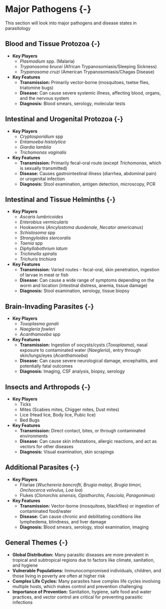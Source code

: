 # Major Pathogens {-}

This section will look into major pathogens and disease states in parasitology

##  **Blood and Tissue Protozoa** {-}

*   **Key Players**
    *   *Plasmodium* spp. (Malaria)
    *   *Trypanosoma brucei* (African Trypanosomiasis/Sleeping Sickness)
    *   *Trypanosoma cruzi* (American Trypanosomiasis/Chagas Disease)
*   **Key Features**
    *   **Transmission:** Primarily vector-borne (mosquitoes, tsetse flies, triatomine bugs)
    *   **Disease:** Can cause severe systemic illness, affecting blood, organs, and the nervous system
    *   **Diagnosis:** Blood smears, serology, molecular tests

##  **Intestinal and Urogenital Protozoa** {-}

*   **Key Players**
    *   *Cryptosporidium* spp
    *   *Entamoeba histolytica*
    *   *Giardia lamblia*
    *   *Trichomonas vaginalis*
*   **Key Features**
    *   **Transmission:** Primarily fecal-oral route (except *Trichomonas*, which is sexually transmitted)
    *   **Disease:** Causes gastrointestinal illness (diarrhea, abdominal pain) or urogenital infection
    *   **Diagnosis:** Stool examination, antigen detection, microscopy, PCR

##  **Intestinal and Tissue Helminths** {-}

*   **Key Players**
    *   *Ascaris lumbricoides*
    *   *Enterobius vermicularis*
    *   Hookworms (*Ancylostoma duodenale*, *Necator americanus*)
    *   *Schistosoma* spp
    *   *Strongyloides stercoralis*
    *   *Taenia* spp
    *   *Diphyllobothrium latum*
    *   *Trichinella spiralis*
    *   *Trichuris trichiura*
*   **Key Features**
    *   **Transmission:** Varied routes – fecal-oral, skin penetration, ingestion of larvae in meat or fish
    *   **Disease:** Can cause a wide range of symptoms depending on the worm and location (intestinal distress, anemia, tissue damage)
    *   **Diagnosis:** Stool examination, serology, tissue biopsy

##  **Brain-Invading Parasites** {-}

*   **Key Players**
    *   *Toxoplasma gondii*
    *   *Naegleria fowleri*
    *   *Acanthamoeba* spp
*   **Key Features**
    *   **Transmission:** Ingestion of oocysts/cysts (*Toxoplasma*), nasal exposure to contaminated water (*Naegleria*), entry through skin/lungs/eyes (*Acanthamoeba*)
    *   **Disease:** Can cause severe neurological damage, encephalitis, and potentially fatal outcomes
    *   **Diagnosis:** Imaging, CSF analysis, biopsy, serology

##  **Insects and Arthropods** {-}

*   **Key Players**
    *   Ticks
    *   Mites (Scabies mites, Chigger mites, Dust mites)
    *   Lice (Head lice, Body lice, Pubic lice)
    *   Bed Bugs
*   **Key Features**
    *   **Transmission:** Direct contact, bites, or through contaminated environments
    *   **Disease:** Can cause skin infestations, allergic reactions, and act as vectors for other diseases
    *   **Diagnosis:** Visual examination, skin scrapings

##  **Additional Parasites** {-}

*   **Key Players**
    *   Filariae (*Wuchereria bancrofti, Brugia malayi, Brugia timori, Onchocerca volvulus, Loa loa*)
    *   Flukes (*Clonorchis sinensis, Opisthorchis, Fasciola, Paragonimus*)
*   **Key Features**
    *   **Transmission:** Vector-borne (mosquitoes, blackflies) or ingestion of contaminated food/water
    *   **Disease:** Can cause chronic and debilitating conditions like lymphedema, blindness, and liver damage
    *   **Diagnosis:** Blood smears, serology, stool examination, imaging

##  **General Themes** {-}

*   **Global Distribution:** Many parasitic diseases are more prevalent in tropical and subtropical regions due to factors like climate, sanitation, and hygiene
*   **Vulnerable Populations:** Immunocompromised individuals, children, and those living in poverty are often at higher risk
*   **Complex Life Cycles:** Many parasites have complex life cycles involving multiple hosts, which makes control and prevention challenging
*   **Importance of Prevention:** Sanitation, hygiene, safe food and water practices, and vector control are critical for preventing parasitic infections
